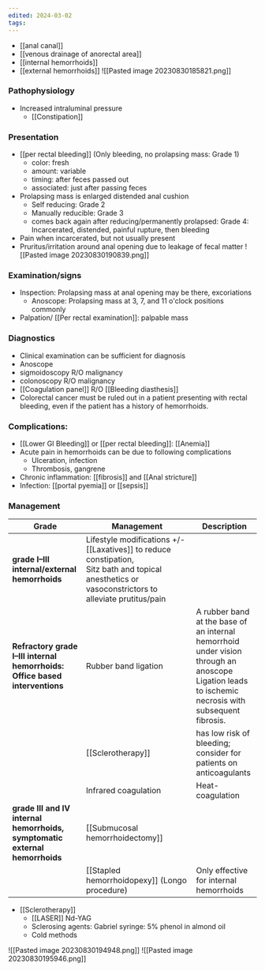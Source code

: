 ```yaml
---
edited: 2024-03-02
tags:
---
```


- [[anal canal]] 
- [[venous drainage of anorectal area]] 
- [[internal hemorrhoids]]
- [[external hemorrhoids]]
![[Pasted image 20230830185821.png]]

### Pathophysiology
- Increased intraluminal pressure
	- [[Constipation]] 
### Presentation
- [[per rectal bleeding]] (Only bleeding, no prolapsing mass: Grade 1)
	- color: fresh
	- amount: variable
	- timing: after feces passed out
	- associated: just after passing feces
- Prolapsing mass is enlarged distended anal cushion
	- Self reducing: Grade 2
	- Manually reducible: Grade 3
	- comes back again after reducing/permanently prolapsed: Grade 4: Incarcerated, distended, painful rupture, then bleeding
- Pain when incarcerated, but not usually present
- Pruritus/irritation around anal opening due to leakage of fecal matter 
![[Pasted image 20230830190839.png]]
### Examination/signs
- Inspection: Prolapsing mass at anal opening may be there, excoriations
	- Anoscope: Prolapsing mass at 3, 7, and 11 o'clock positions commonly
- Palpation/ [[Per rectal examination]]: palpable mass

### Diagnostics
- Clinical examination can be sufficient for diagnosis 
- Anoscope
- sigmoidoscopy R/O malignancy
- colonoscopy R/O malignancy 
- [[Coagulation panel]] R/O [[Bleeding diasthesis]] 
- Colorectal cancer must be ruled out in a patient presenting with rectal bleeding, even if the patient has a history of hemorrhoids.
### Complications:
- [[Lower GI Bleeding]] or [[per rectal bleeding]]: [[Anemia]] 
- Acute pain in hemorrhoids can be due to following complications
	- Ulceration, infection
	- Thrombosis, gangrene 
- Chronic inflammation: [[fibrosis]] and [[Anal stricture]] 
- Infection: [[portal pyemia]] or [[sepsis]] 
### Management

| Grade                                                                       | Management                                                                                                                                            | Description                                                                                                                                            |
| --------------------------------------------------------------------------- | ----------------------------------------------------------------------------------------------------------------------------------------------------- | ------------------------------------------------------------------------------------------------------------------------------------------------------ |
| **grade I–III internal/external hemorrhoids**                               | Lifestyle modifications +/- [[Laxatives]] to reduce constipation,<br>Sitz bath and topical anesthetics or vasoconstrictors to alleviate prutitus/pain |                                                                                                                                                        |
| **Refractory grade I–III internal hemorrhoids: Office based interventions** | Rubber band ligation                                                                                                                                  | A rubber band at the base of an internal hemorrhoid under vision through an anoscope <br>Ligation leads to ischemic necrosis with subsequent fibrosis. |
|                                                                             | [[Sclerotherapy]]                                                                                                                                     | has low risk of bleeding; consider for patients on anticoagulants                                                                                      |
|                                                                             | Infrared coagulation                                                                                                                                  | Heat-coagulation                                                                                                                                       |
| **grade III and IV internal hemorrhoids, symptomatic external hemorrhoids** | [[Submucosal hemorrhoidectomy]]                                                                                                                       |                                                                                                                                                        |
|                                                                             | [[Stapled hemorrhoidopexy]] (Longo procedure)                                                                                                         | Only effective for internal hemorrhoids                                                                                                                |
- [[Sclerotherapy]] 
	- [[LASER]] Nd-YAG
	- Sclerosing agents: Gabriel syringe: 5% phenol in almond oil 
	- Cold methods

![[Pasted image 20230830194948.png]]
![[Pasted image 20230830195946.png]]
